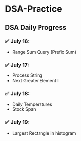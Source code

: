 # DSA-Practice
##  DSA Daily Progress

### ✅ July 16:
-  Range Sum Query (Prefix Sum) 

### ✅ July 17:
-  Process String 
-  Next Greater Element I
 
### ✅ July 18:
-  Daily Temperatures 
-  Stock Span

### ✅ July 19:
-  Largest Rectangle in histogram


